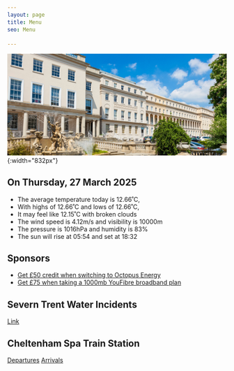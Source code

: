 ```yaml
---
layout: page
title: Menu
seo: Menu

---
```


![Logo](/images/logo.jpg){:width="832px"}


<!-- weather_marker starts -->
## On Thursday, 27 March 2025

- The average temperature today is 12.66˚C,
- With highs of 12.66˚C and lows of 12.66˚C,
- It may feel like 12.15˚C with broken clouds
- The wind speed is 4.12m/s and visibility is 10000m
- The pressure is 1016hPa and humidity is 83%
- The sun will rise at 05:54 and set at 18:32

<!-- weather_marker ends -->


## Sponsors

- [Get £50 credit when switching to Octopus Energy](https://bit.ly/3oD1nnS)
- [Get £75 when taking a 1000mb YouFibre broadband plan](https://aklam.io/91zWhU?)


## Severn Trent Water Incidents

[Link](https://www.stwater.co.uk/in-my-area/incidents/)

## Cheltenham Spa Train Station

[Departures](https://www.nationalrail.co.uk/live-trains/departures/cheltenham-spa/)
[Arrivals](https://www.nationalrail.co.uk/live-trains/arrivals/cheltenham-spa/)